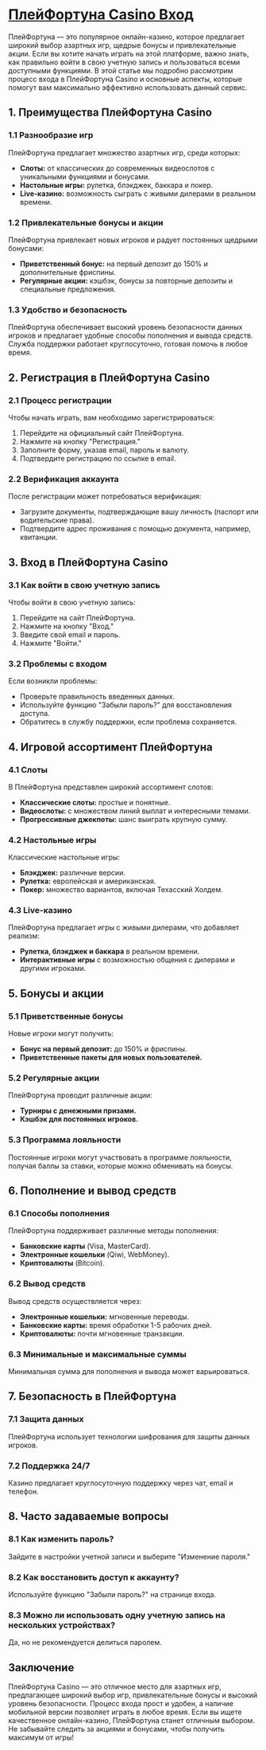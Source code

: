 # [ПлейФортуна Casino Вход](https://4v4rg0e52p.com/alt/playfortuna?27f770988db651f9cc8f16742d88cecd)

ПлейФортуна — это популярное онлайн-казино, которое предлагает широкий выбор азартных игр, щедрые бонусы и привлекательные акции. Если вы хотите начать играть на этой платформе, важно знать, как правильно войти в свою учетную запись и пользоваться всеми доступными функциями. В этой статье мы подробно рассмотрим процесс входа в ПлейФортуна Casino и основные аспекты, которые помогут вам максимально эффективно использовать данный сервис.

## 1. Преимущества ПлейФортуна Casino

### 1.1 Разнообразие игр

ПлейФортуна предлагает множество азартных игр, среди которых:

* **Слоты:** от классических до современных видеослотов с уникальными функциями и бонусами.
* **Настольные игры:** рулетка, блэкджек, баккара и покер.
* **Live-казино:** возможность сыграть с живыми дилерами в реальном времени.

### 1.2 Привлекательные бонусы и акции

ПлейФортуна привлекает новых игроков и радует постоянных щедрыми бонусами:

* **Приветственный бонус:** на первый депозит до 150% и дополнительные фриспины.
* **Регулярные акции:** кэшбэк, бонусы за повторные депозиты и специальные предложения.

### 1.3 Удобство и безопасность

ПлейФортуна обеспечивает высокий уровень безопасности данных игроков и предлагает удобные способы пополнения и вывода средств. Служба поддержки работает круглосуточно, готовая помочь в любое время.

## 2. Регистрация в ПлейФортуна Casino

### 2.1 Процесс регистрации

Чтобы начать играть, вам необходимо зарегистрироваться:

1. Перейдите на официальный сайт ПлейФортуна.
2. Нажмите на кнопку "Регистрация."
3. Заполните форму, указав email, пароль и валюту.
4. Подтвердите регистрацию по ссылке в email.

### 2.2 Верификация аккаунта

После регистрации может потребоваться верификация:

* Загрузите документы, подтверждающие вашу личность (паспорт или водительские права).
* Подтвердите адрес проживания с помощью документа, например, квитанции.

## 3. Вход в ПлейФортуна Casino

### 3.1 Как войти в свою учетную запись

Чтобы войти в свою учетную запись:

1. Перейдите на сайт ПлейФортуна.
2. Нажмите на кнопку "Вход."
3. Введите свой email и пароль.
4. Нажмите "Войти."

### 3.2 Проблемы с входом

Если возникли проблемы:

* Проверьте правильность введенных данных.
* Используйте функцию "Забыли пароль?" для восстановления доступа.
* Обратитесь в службу поддержки, если проблема сохраняется.

## 4. Игровой ассортимент ПлейФортуна

### 4.1 Слоты

В ПлейФортуна представлен широкий ассортимент слотов:

* **Классические слоты:** простые и понятные.
* **Видеослоты:** с множеством линий выплат и интересными темами.
* **Прогрессивные джекпоты:** шанс выиграть крупную сумму.

### 4.2 Настольные игры

Классические настольные игры:

* **Блэкджек:** различные версии.
* **Рулетка:** европейская и американская.
* **Покер:** множество вариантов, включая Техасский Холдем.

### 4.3 Live-казино

ПлейФортуна предлагает игры с живыми дилерами, что добавляет реализм:

* **Рулетка, блэкджек и баккара** в реальном времени.
* **Интерактивные игры** с возможностью общения с дилерами и другими игроками.

## 5. Бонусы и акции

### 5.1 Приветственные бонусы

Новые игроки могут получить:

* **Бонус на первый депозит:** до 150% и фриспины.
* **Приветственные пакеты для новых пользователей.**

### 5.2 Регулярные акции

ПлейФортуна проводит различные акции:

* **Турниры с денежными призами.**
* **Кэшбэк для постоянных игроков.**

### 5.3 Программа лояльности

Постоянные игроки могут участвовать в программе лояльности, получая баллы за ставки, которые можно обменивать на бонусы.

## 6. Пополнение и вывод средств

### 6.1 Способы пополнения

ПлейФортуна поддерживает различные методы пополнения:

* **Банковские карты** (Visa, MasterCard).
* **Электронные кошельки** (Qiwi, WebMoney).
* **Криптовалюты** (Bitcoin).

### 6.2 Вывод средств

Вывод средств осуществляется через:

* **Электронные кошельки:** мгновенные переводы.
* **Банковские карты:** время обработки 1-5 рабочих дней.
* **Криптовалюты:** почти мгновенные транзакции.

### 6.3 Минимальные и максимальные суммы

Минимальная сумма для пополнения и вывода может варьироваться.

## 7. Безопасность в ПлейФортуна

### 7.1 Защита данных

ПлейФортуна использует технологии шифрования для защиты данных игроков.

### 7.2 Поддержка 24/7

Казино предлагает круглосуточную поддержку через чат, email и телефон.

## 8. Часто задаваемые вопросы

### 8.1 Как изменить пароль?

Зайдите в настройки учетной записи и выберите "Изменение пароля."

### 8.2 Как восстановить доступ к аккаунту?

Используйте функцию "Забыли пароль?" на странице входа.

### 8.3 Можно ли использовать одну учетную запись на нескольких устройствах?

Да, но не рекомендуется делиться паролем.

## Заключение

ПлейФортуна Casino — это отличное место для азартных игр, предлагающее широкий выбор игр, привлекательные бонусы и высокий уровень безопасности. Процесс входа прост и удобен, а наличие мобильной версии позволяет играть в любое время. Если вы ищете качественное онлайн-казино, ПлейФортуна станет отличным выбором. Не забывайте следить за акциями и бонусами, чтобы получить максимум от игры!
